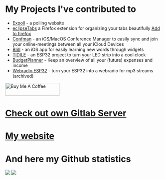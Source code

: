# My Projects I've contributed to

-   [Expoll](https://expoll.mt32.net) - a polling website
-   [eclipseTabs](https://github.com/Universumgames/eclipseTabs) a Firefox extension for organizing your tabs beautifully [Add to firefox](https://addons.mozilla.org/en-US/firefox/addon/eclipsetabs/)
-   [Confman](https://confman.universegame.de) - an iOS/MacOS Conference Manager to easily sync and join your online-meetings between all your iCloud Devices
-   [Brill](https://brillapp.com) - an iOS app for easily learning new words through widgets
-   [TIDILE](https://github.com/mt32net/TIDILE) - an ESP32 project to turn your LED strip into a cool clock
-   [BudgetPlanner](https://github.com/Universumgames/BudgetPlanner) - Keep an overview of all your (future) expenses and income
-   [Webradio ESP32](https://github.com/Universumgames/Webradio-ESP32) - turn your ESP32 into a webradio for mp3 streams (archived)

<a href="https://www.buymeacoffee.com/universum" target="_blank"><img src="https://cdn.buymeacoffee.com/buttons/default-orange.png" alt="Buy Me A Coffee" height="41" width="174"></a>

# [Check out own Gitlab Server](https://git.mt32.net/universum)

# [My website](https://universegame.de)

# And here my Github statistics

<img align="left" src="https://github-readme-stats.vercel.app/api?username=universumgames&count_private=true&show_icons=true&theme=dark&hide_rank=true&line_height=29&hide_border=true&custom_title=Universumgames+Stats&hide=prs&orgs=mt32net" />
<img align="left" src="https://github-readme-stats.vercel.app/api/top-langs/?username=universumgames&theme=dark&hide_title=true&show_icons=true&langs_count=15&line_height=29&hide_border=true&hide=dockerfile&layout=compact&orgs=mt32net" />
